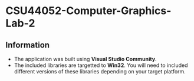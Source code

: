 # CSU44052-Computer-Graphics-Lab-2

## Information
- The application was built using **Visual Studio Community**.
- The included libraries are targetted to **Win32**. You will need to included different versions of these libraries depending on your target platform.